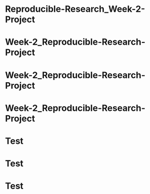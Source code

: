 # Reproducible-Research_Week-2-Project
# Week-2_Reproducible-Research-Project
# Week-2_Reproducible-Research-Project
# Week-2_Reproducible-Research-Project
# Test
# Test
# Test
